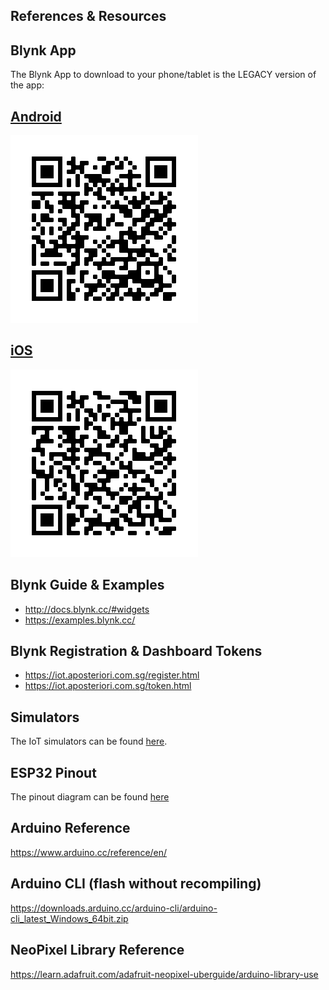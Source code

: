 References & Resources
---

## Blynk App

The Blynk App to download to your phone/tablet is the LEGACY version of the app:

## [Android](https://play.google.com/store/apps/details?id=cc.blynk)

![](images/qrblynkandroid.png)

## [iOS](https://apps.apple.com/us/app/blynk-0-1-legacy/id808760481)

![](images/qrblynkios.png)

## Blynk Guide & Examples

- http://docs.blynk.cc/#widgets
- https://examples.blynk.cc/

## Blynk Registration & Dashboard Tokens

- https://iot.aposteriori.com.sg/register.html
- https://iot.aposteriori.com.sg/token.html

## Simulators

The IoT simulators can be found [here](http://a9i.sg/iot).

## ESP32 Pinout

The pinout diagram can be found [here](https://lessons.aposteriori.com.sg/20-Internet-of-Things/20-Getting-Real/images/esp32pinout.png)

## Arduino Reference

https://www.arduino.cc/reference/en/

## Arduino CLI (flash without recompiling)

https://downloads.arduino.cc/arduino-cli/arduino-cli_latest_Windows_64bit.zip

## NeoPixel Library Reference

https://learn.adafruit.com/adafruit-neopixel-uberguide/arduino-library-use

